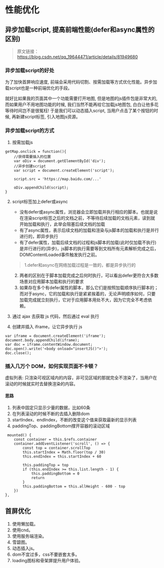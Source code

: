 # 性能优化

## 异步加载script, 提高前端性能(defer和async属性的区别)

> 原文链接：https://blog.csdn.net/qq_19644471/article/details/81949680

### 异步加载script的好处

为了加快首屏响应速度, 前端会采用代码切割、按需加载等方式优化性能。异步加载script也是一种前端优化的手段。

就好比如果我的页面其中一个功能需要打开地图, 但是地图的js插件包是非常大的, 而如果用户不用地图功能的时候, 我们当然不能再给它加载js地图包, 白白让他多花等待时间岂不是很冤枉! 于是我们可以动态插入script, 当用户点击了某个按钮的时候, 再新建script标签, 引入地图js资源。

### 异步加载script的方式

1. 按需加载js

``` 
getMap.onclick = function(){
    //获得需要插入的位置
    var oDiv = document.getElementById('div');
    //异步创建script
    var script = document.createElement('script');

    script.src = 'https://map.baidu.com/...'

    oDiv.appendChild(script);
}

```

2. script标签加上defer或async

   - 没有defer或async属性，浏览器会立即加载并执行相应的脚本。也就是说在渲染script标签之后的文档之前，不等待后续加载的文档元素，读到就开始加载和执行，此举会阻塞后续文档的加载
   - 有了async属性，表示后续文档的加载和渲染与js脚本的加载和执行是并行进行的，即异步执行
   - 有了defer属性，加载后续文档的过程和js脚本的加载(此时仅加载不执行)是并行进行的(异步)，js脚本的执行需要等到文档所有元素解析完成之后，DOMContentLoaded事件触发执行之前。
   > 1.defer和async在网络加载过程是一致的，都是异步执行的 

     2. 两者的区别在于脚本加载完成之后何时执行，可以看出defer更符合大多数场景对应用脚本加载和执行的要求
     3. 如果存在多个有defer属性的脚本，那么它们是按照加载顺序执行脚本的；而对于async，它的加载和执行是紧紧挨着的，无论声明顺序如何，只要加载完成就立刻执行，它对于应用脚本用处不大，因为它完全不考虑依赖。

3. 通过 ajax 去获取 js 代码，然后通过 eval 执行

4. 创建并插入 iframe，让它异步执行 js

``` 
var iframe = document.createElement('iframe'); 
document.body.appendChild(iframe); 
var doc = iframe.contentWindow.document; 
doc.open().write('<body οnlοad="insertJS()">'); 
doc.close();
```

### 插入几万个 DOM，如何实现页面不卡顿？

虚拟列表: 只渲染可视区域内的内容，非可见区域的那就完全不渲染了，当用户在滚动的时候就实时去替换渲染的内容。

#### 思路

1. 列表中固定只显示少量的数据，比如60条
2. 在列表滚动的时候不断的去插入删除dom
3. startIndex、endIndex，不断的改变这个值来获取最新的显示列表
4. paddingTop、paddingBottom撑开容器的滚动区域

``` 
 mounted() {
    const container = this.$refs.container
    container.addEventListener('scroll', () => {
        const top = container.scrollTop
        this.startIndex = Math.floor(top / 30)
        this.endIndex = this.startIndex + 60

        this.paddingTop = top
        if (this.endIndex >= this.list.length - 1) {
            this.paddingBottom = 0
            return
        }
        this.paddingBottom = this.allHeight - 600 - top
    })
},
```

## 首屏优化
1. 使用懒加载。
2. 使用cnd。
3. 使用服务端渲染。
4. 雪碧图。
5. 动态插入js。
6. dom不宜过多，css不要嵌套太多。
6. loading图标和骨架屏提升用户体验。



